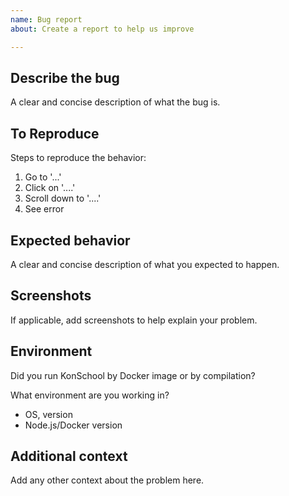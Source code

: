 ```yaml
---
name: Bug report
about: Create a report to help us improve

---
```


## Describe the bug

A clear and concise description of what the bug is.

## To Reproduce

Steps to reproduce the behavior:

1. Go to '...'
2. Click on '....'
3. Scroll down to '....'
4. See error

## Expected behavior

A clear and concise description of what you expected to happen.

## Screenshots

If applicable, add screenshots to help explain your problem.

## Environment

Did you run KonSchool by Docker image or by compilation?

What environment are you working in?

- OS, version
- Node.js/Docker version

## Additional context

Add any other context about the problem here.
